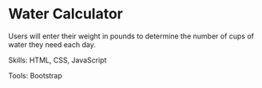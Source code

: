 # Water Calculator

Users will enter their weight in pounds to determine the number of cups of water they need each day.  

Skills: HTML, CSS, JavaScript

Tools: Bootstrap
